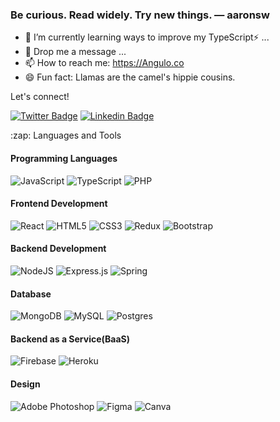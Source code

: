 
<h3> Be curious. Read widely. Try new things. — aaronsw</h3>


- 🤔 I’m currently learning ways to improve my TypeScript⚡ ...
- 💬 Drop me a message ...
- 📫 How to reach me: https://Angulo.co 
- 😄 Fun fact: Llamas are the camel's hippie cousins.


Let's connect!


[![Twitter Badge](https://img.shields.io/badge/-Twitter-1ca0f1?style=flat-square&labelColor=1ca0f1&logo=twitter&logoColor=white&link=https://twitter.com/maxangulo)](https://twitter.com/maxangulo)
[![Linkedin Badge](https://img.shields.io/badge/-LinkedIn-blue?style=flat-square&logo=Linkedin&logoColor=white&link=https://www.linkedin.com/in/maxangulo)](https://www.linkedin.com/in/maxangulo)

<summary>:zap: Languages and Tools</summary>
  <h4>Programming Languages</h4>
<img alt="JavaScript" src="https://img.shields.io/badge/javascript%20-%23323330.svg?&style=for-the-badge&logo=javascript&logoColor=%23F7DF1E"/> <img alt="TypeScript" src="https://img.shields.io/badge/typescript%20-%23007ACC.svg?&style=for-the-badge&logo=typescript&logoColor=white"/> <img alt="PHP" src="https://img.shields.io/badge/php-%23777BB4.svg?&style=for-the-badge&logo=php&logoColor=white"/>

<h4>Frontend Development</h4>
<img alt="React" src="https://img.shields.io/badge/react%20-%2320232a.svg?&style=for-the-badge&logo=react&logoColor=%2361DAFB"/> <img alt="HTML5" src="https://img.shields.io/badge/html5%20-%23E34F26.svg?&style=for-the-badge&logo=html5&logoColor=white"/> <img alt="CSS3" src="https://img.shields.io/badge/css3%20-%231572B6.svg?&style=for-the-badge&logo=css3&logoColor=white"/> <img alt="Redux" src="https://img.shields.io/badge/redux%20-%23593d88.svg?&style=for-the-badge&logo=redux&logoColor=white"/>
<img alt="Bootstrap" src="https://img.shields.io/badge/bootstrap%20-%23563D7C.svg?&style=for-the-badge&logo=bootstrap&logoColor=white"/>

<h4>Backend Development</h4>
<img alt="NodeJS" src="https://img.shields.io/badge/node.js%20-%2343853D.svg?&style=for-the-badge&logo=node.js&logoColor=white"/> <img alt="Express.js" src="https://img.shields.io/badge/express.js%20-%23404d59.svg?&style=for-the-badge"/> <img alt="Spring" src="https://img.shields.io/badge/spring%20-%236DB33F.svg?&style=for-the-badge&logo=spring&logoColor=white"/>


<h4>Database</h4>
<img alt="MongoDB" src ="https://img.shields.io/badge/MongoDB-%234ea94b.svg?&style=for-the-badge&logo=mongodb&logoColor=white"/>  <img alt="MySQL" src="https://img.shields.io/badge/mysql-%2300f.svg?&style=for-the-badge&logo=mysql&logoColor=white"/> <img alt="Postgres" src ="https://img.shields.io/badge/postgres-%23316192.svg?&style=for-the-badge&logo=postgresql&logoColor=white"/>

<h4>Backend as a Service(BaaS)</h4>
<img alt="Firebase" src="https://img.shields.io/badge/firebase%20-%23039BE5.svg?&style=for-the-badge&logo=firebase"/> <img alt="Heroku" src="https://img.shields.io/badge/heroku%20-%23430098.svg?&style=for-the-badge&logo=heroku&logoColor=white"/>

<h4>Design</h4>
<img alt="Adobe Photoshop" src="https://img.shields.io/badge/adobe%20photoshop%20-%2331A8FF.svg?&style=for-the-badge&logo=adobe%20photoshop&logoColor=white"/> <img alt="Figma" src="https://img.shields.io/badge/figma%20-%23F24E1E.svg?&style=for-the-badge&logo=figma&logoColor=white"/> <img alt="Canva" src="https://img.shields.io/badge/Canva%20-%2300C4CC.svg?&style=for-the-badge&logo=Canva&logoColor=white"/>
</details>




<!--
### 📹 Recent Videos on YouTube!


<!-- (https://youtube.com/c/DevSoutinho) INSPIRED by devsouthino mario Nice games in Plain JS  
- [Estruturas de dados com JavaScript - Básico pra você usar agora!](https://www.youtube.com/watch?v=MweeZn1rR8s)
- [Frameworks vs Código &quot;puro&quot; em projetos: Por que usamos? Vale a pena de verdade?](https://www.youtube.com/watch?v=ChALzuWPs4k)
- [FullStack é pato? Visão geral da área de programação: Front End vs Back End, &quot;qual é mais difícil?&quot;](https://www.youtube.com/watch?v=z8Eqdn62xZg)
- [Como eu me planejo para ensinar tecnologia? Formação Next.js com a minha pessoa 😊](https://www.youtube.com/watch?v=DbrxpLxDWGg) 
- -->

